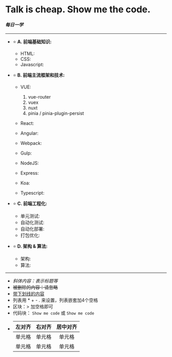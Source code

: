 # Talk is cheap. Show me the code.
#### *每日一学*

--------------------------------------
+ ⭐ **A. 前端基础知识:**  
    + HTML:  
    + CSS:  
    + Javascript: 

+ ⭐ **B. 前端主流框架和技术:**  
    + VUE:  
        1. vue-router  
        2. vuex  
        3. nuxt   
        4. pinia / pinia-plugin-persist
    
    + React:  
    + Angular: 
    + Webpack: 
    + Gulp: 
    + NodeJS: 
    + Express: 
    + Koa: 
    + Typescript: 

+ ⭐ **C. 前端工程化:**  
    + 单元测试:  
    + 自动化测试: 
    + 自动化部署: 
    + 打包优化: 

+ ⭐ **D. 架构 & 算法:**  
    + 架构:  
    + 算法: 

--------------------------------------
* *斜体内容：表示标题等*  
* ~~被删除的内容：请忽略~~  
* <u>带下划线的内容</u>
* 列表用 * + - . 来设置，列表嵌套加4个空格
* 区块：> 加空格即可
* 代码块： `Show me code` 或 ``` Show me code ```
*   | 左对齐 | 右对齐 | 居中对齐 |
    | :-----| ----: | :----: |
    | 单元格 | 单元格 | 单元格 |
    | 单元格 | 单元格 | 单元格 |
